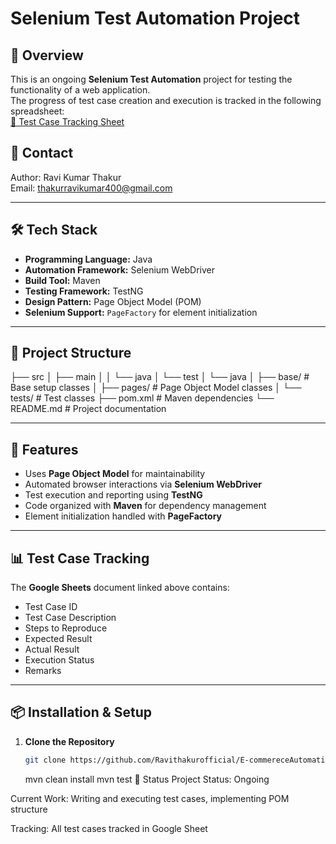 # Selenium Test Automation Project

## 📌 Overview
This is an ongoing **Selenium Test Automation** project for testing the functionality of a web application.  
The progress of test case creation and execution is tracked in the following spreadsheet:  
[📄 Test Case Tracking Sheet](https://docs.google.com/spreadsheets/d/1Qoc1LCVvsh7VKmfY6yESms2a-de5W7UopFhod0PhHhw/edit?usp=sharing)

## 📧 Contact
Author: Ravi Kumar Thakur  
Email: [thakurravikumar400@gmail.com](mailto:thakurravikumar400@gmail.com)

---

## 🛠 Tech Stack
- **Programming Language:** Java
- **Automation Framework:** Selenium WebDriver
- **Build Tool:** Maven
- **Testing Framework:** TestNG
- **Design Pattern:** Page Object Model (POM)
- **Selenium Support:** `PageFactory` for element initialization

---

## 📂 Project Structure
├── src
│ ├── main
│ │ └── java
│ └── test
│ └── java
│ ├── base/ # Base setup classes
│ ├── pages/ # Page Object Model classes
│ └── tests/ # Test classes
├── pom.xml # Maven dependencies
└── README.md # Project documentation


---

## 🚀 Features
- Uses **Page Object Model** for maintainability
- Automated browser interactions via **Selenium WebDriver**
- Test execution and reporting using **TestNG**
- Code organized with **Maven** for dependency management
- Element initialization handled with **PageFactory**

---

## 📊 Test Case Tracking
The **Google Sheets** document linked above contains:
- Test Case ID
- Test Case Description
- Steps to Reproduce
- Expected Result
- Actual Result
- Execution Status
- Remarks

---

## 📦 Installation & Setup
1. **Clone the Repository**
   ```bash
   git clone https://github.com/Ravithakurofficial/E-commereceAutomationTesting/
   ```
   mvn clean install
   mvn test
📅 Status
Project Status: Ongoing

Current Work: Writing and executing test cases, implementing POM structure

Tracking: All test cases tracked in Google Sheet

   


